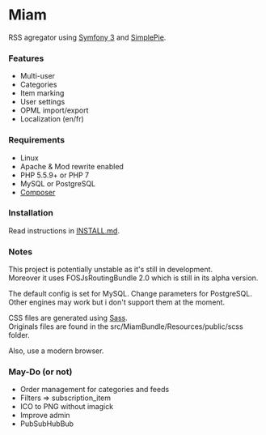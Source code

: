 # Miam

RSS agregator using [Symfony 3](https://symfony.com/) and [SimplePie](https://github.com/simplepie/simplepie).  

### Features

* Multi-user
* Categories
* Item marking
* User settings
* OPML import/export
* Localization (en/fr)

### Requirements

* Linux
* Apache & Mod rewrite enabled
* PHP 5.5.9+ or PHP 7  
* MySQL or PostgreSQL
* [Composer](https://getcomposer.org/download/)

### Installation

Read instructions in [INSTALL.md](https://github.com/Yuzmi/miam/blob/master/INSTALL.md).

### Notes

This project is potentially unstable as it's still in development.  
Moreover it uses FOSJsRoutingBundle 2.0 which is still in its alpha version.  

The default config is set for MySQL. Change parameters for PostgreSQL.  
Other engines may work but i don't support them at the moment.  

CSS files are generated using [Sass](http://sass-lang.com).  
Originals files are found in the src/MiamBundle/Resources/public/scss folder.  

Also, use a modern browser.  

### May-Do (or not)

- Order management for categories and feeds
- Filters => subscription_item
- ICO to PNG without imagick
- Improve admin
- PubSubHubBub